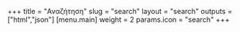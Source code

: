 +++
title = "Αναζήτηση"
slug = "search"
layout = "search"
outputs = ["html","json"]
[menu.main]
weight = 2
params.icon = "search"
+++